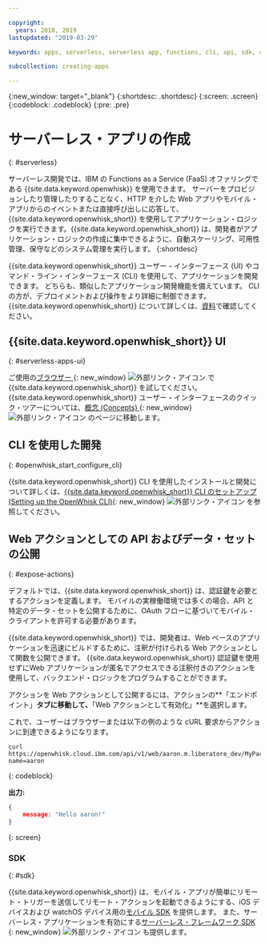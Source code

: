 ```yaml
---

copyright:
  years: 2018, 2019
lastupdated: "2019-03-29"

keywords: apps, serverless, serverless app, functions, cli, api, sdk, create serverless app, serverless app tutorial

subcollection: creating-apps

---
```

{:new_window: target="_blank"}
{:shortdesc: .shortdesc}
{:screen: .screen}
{:codeblock: .codeblock}
{:pre: .pre}

# サーバーレス・アプリの作成
{: #serverless}

サーバーレス開発では、IBM の Functions as a Service (FaaS) オファリングである {{site.data.keyword.openwhisk}} を使用できます。 サーバーをプロビジョンしたり管理したりすることなく、HTTP を介した Web アプリやモバイル・アプリからのイベントまたは直接呼び出しに応答して、{{site.data.keyword.openwhisk_short}} を使用してアプリケーション・ロジックを実行できます。{{site.data.keyword.openwhisk_short}} は、開発者がアプリケーション・ロジックの作成に集中できるように、自動スケーリング、可用性管理、保守などのシステム管理を実行します。
{:shortdesc}

{{site.data.keyword.openwhisk_short}} ユーザー・インターフェース (UI) やコマンド・ライン・インターフェース (CLI) を使用して、アプリケーションを開発できます。 どちらも、類似したアプリケーション開発機能を備えています。 CLI の方が、デプロイメントおよび操作をより詳細に制御できます。 {{site.data.keyword.openwhisk_short}} について詳しくは、[資料](/docs/openwhisk?topic=cloud-functions-index)で確認してください。

## {{site.data.keyword.openwhisk_short}} UI
{: #serverless-apps-ui}

ご使用の[ブラウザー ](https://{DomainName}/openwhisk/actions){: new_window} ![外部リンク・アイコン](../../icons/launch-glyph.svg "外部リンク・アイコン") で {{site.data.keyword.openwhisk_short}} を試してください。 {{site.data.keyword.openwhisk_short}} ユーザー・インターフェースのクイック・ツアーについては、[概念 (Concepts) ](https://{DomainName}/openwhisk/learn){: new_window} ![外部リンク・アイコン](../../icons/launch-glyph.svg "外部リンク・アイコン") のページに移動します。

## CLI を使用した開発
{: #openwhisk_start_configure_cli}

{{site.data.keyword.openwhisk_short}} CLI を使用したインストールと開発について詳しくは、[{{site.data.keyword.openwhisk_short}} CLI のセットアップ (Setting up the OpenWhisk CLI)](https://{DomainName}/openwhisk/cli){: new_window} ![外部リンク・アイコン](../../icons/launch-glyph.svg "外部リンク・アイコン") を参照してください。

## Web アクションとしての API およびデータ・セットの公開
{: #expose-actions}

デフォルトでは、{{site.data.keyword.openwhisk_short}} は、認証鍵を必要とするアクションを定義します。 モバイルの実稼働環境では多くの場合、API と特定のデータ・セットを公開するために、OAuth フローに基づいてモバイル・クライアントを許可する必要があります。

{{site.data.keyword.openwhisk_short}} では、開発者は、Web ベースのアプリケーションを迅速にビルドするために、注釈が付けられる Web アクションとして関数を公開できます。 {{site.data.keyword.openwhisk_short}} 認証鍵を使用せずにWeb アプリケーションが匿名でアクセスできる注釈付きのアクションを使用して、バックエンド・ロジックをプログラムすることができます。

アクションを Web アクションとして公開するには、アクションの**「エンドポイント」**タブに移動して、**「Web アクションとして有効化」**を選択します。

これで、ユーザーはブラウザーまたは以下の例のような cURL 要求からアクションに到達できるようになります。
```
curl https://openwhisk.cloud.ibm.com/api/v1/web/aaron.m.liberatore_dev/MyPackage/helloWorld.json?name=aaron
```
{: codeblock}

**出力:**
```json
{
    message: "Hello aaron!"
}
```
{: screen}

### SDK
{: #sdk}

{{site.data.keyword.openwhisk_short}} は、モバイル・アプリが簡単にリモート・トリガーを送信してリモート・アクションを起動できるようにする、iOS デバイスおよび watchOS デバイス用の[モバイル SDK](/docs/openwhisk?topic=cloud-functions-openwhisk_mobile_sdk) を提供します。 また、サーバーレス・アプリケーションを有効にする[サーバーレス・フレームワーク SDK ](/docs/openwhisk?topic=cloud-functions-openwhisk_goserverless){: new_window} ![外部リンク・アイコン](../../icons/launch-glyph.svg "外部リンク・アイコン") も提供します。

